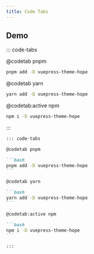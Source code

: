 ```yaml
---
title: Code Tabs
---
```


## Demo

::: code-tabs

@codetab pnpm

```bash
pnpm add -D vuepress-theme-hope
```

@codetab yarn

```bash
yarn add -D vuepress-theme-hope
```

@codetab:active npm

```bash
npm i -D vuepress-theme-hope
```

:::

````md
::: code-tabs

@codetab pnpm

```bash
pnpm add -D vuepress-theme-hope
```

@codetab yarn

```bash
yarn add -D vuepress-theme-hope
```

@codetab:active npm

```bash
npm i -D vuepress-theme-hope
```

:::
````
